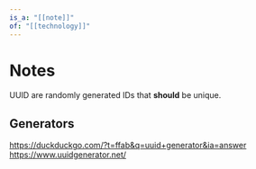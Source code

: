 ```yaml
---
is_a: "[[note]]"
of: "[[technology]]"
---
```

# Notes
UUID are randomly generated IDs that **should** be unique.

## Generators
https://duckduckgo.com/?t=ffab&q=uuid+generator&ia=answer
https://www.uuidgenerator.net/
